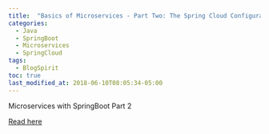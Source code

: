 ```yaml
---
title:  "Basics of Microservices - Part Two: The Spring Cloud Configuration Server"
categories:
  - Java
  - SpringBoot
  - Microservices
  - SpringCloud
tags:
  - BlogSpirit
toc: true
last_modified_at: 2018-06-10T08:05:34-05:00
---
```


Microservices with SpringBoot Part 2

[Read here](http://nicolasduminil.blogspirit.com/archive/2018/05/28/basics-of-microservices-part-2-the-spring-cloud-configuratio-3106503.html)
